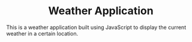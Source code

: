 <h1 align="center">Weather Application</h1>

<p>This is a weather application built using JavaScript to display the current weather in a certain location.</p>
